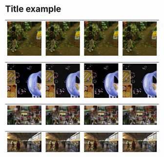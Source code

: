 # Title example

|  ![](sig10/market/00000053_clean.png) | ![](sig10/market/00000053_noise.png) |![](sig10/market/00000055_denoise_raftwiener.png)  |![](sig10/market/dvdnet_00000055_denoise.png) |
|---|---|---|---|

|  ![](sig40/hamster/00000028_clean.png) | ![](sig40/hamster/00000028_noise.png) |![](sig40/hamster/00000030_denoise_wienercnn_raft.png)  |![](sig40/hamster/00000030_denoise_dvd.png) |
|---|---|---|---|



|  ![](sig20/streetsindia/00000008_clean.png) | ![](sig20/streetsindia/00000008_noise.png) |![](sig20/streetsindia/00000010_denoise_wienercnn_raft.png)  |![](sig20/streetsindia/00000010_denoise_dvd.png) |
|---|---|---|---|

|  ![](sig30/footbridge/00000015_clean.png) | ![](sig30/footbridge/00000015_noise.png) |![](sig30/footbridge/00000017_denoise_wienercnnraft.png)  |![](sig30/footbridge/00000017_denoise_dvd.png) |
|---|---|---|---|


